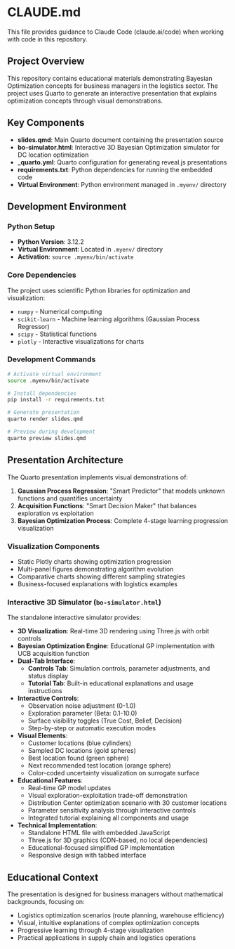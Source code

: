 # CLAUDE.md

This file provides guidance to Claude Code (claude.ai/code) when working with code in this repository.

## Project Overview

This repository contains educational materials demonstrating Bayesian Optimization concepts for business managers in the logistics sector. The project uses Quarto to generate an interactive presentation that explains optimization concepts through visual demonstrations.

## Key Components

- **slides.qmd**: Main Quarto document containing the presentation source
- **bo-simulator.html**: Interactive 3D Bayesian Optimization simulator for DC location optimization
- **_quarto.yml**: Quarto configuration for generating reveal.js presentations
- **requirements.txt**: Python dependencies for running the embedded code
- **Virtual Environment**: Python environment managed in `.myenv/` directory

## Development Environment

### Python Setup
- **Python Version**: 3.12.2
- **Virtual Environment**: Located in `.myenv/` directory
- **Activation**: `source .myenv/bin/activate`

### Core Dependencies
The project uses scientific Python libraries for optimization and visualization:
- `numpy` - Numerical computing
- `scikit-learn` - Machine learning algorithms (Gaussian Process Regressor)
- `scipy` - Statistical functions
- `plotly` - Interactive visualizations for charts

### Development Commands
```bash
# Activate virtual environment
source .myenv/bin/activate

# Install dependencies
pip install -r requirements.txt

# Generate presentation
quarto render slides.qmd

# Preview during development
quarto preview slides.qmd
```

## Presentation Architecture

The Quarto presentation implements visual demonstrations of:

1. **Gaussian Process Regression**: "Smart Predictor" that models unknown functions and quantifies uncertainty
2. **Acquisition Functions**: "Smart Decision Maker" that balances exploration vs exploitation
3. **Bayesian Optimization Process**: Complete 4-stage learning progression visualization

### Visualization Components
- Static Plotly charts showing optimization progression
- Multi-panel figures demonstrating algorithm evolution
- Comparative charts showing different sampling strategies
- Business-focused explanations with logistics examples

### Interactive 3D Simulator (`bo-simulator.html`)
The standalone interactive simulator provides:
- **3D Visualization**: Real-time 3D rendering using Three.js with orbit controls
- **Bayesian Optimization Engine**: Educational GP implementation with UCB acquisition function
- **Dual-Tab Interface**:
  - **Controls Tab**: Simulation controls, parameter adjustments, and status display
  - **Tutorial Tab**: Built-in educational explanations and usage instructions
- **Interactive Controls**: 
  - Observation noise adjustment (0-1.0)
  - Exploration parameter (Beta: 0.1-10.0)
  - Surface visibility toggles (True Cost, Belief, Decision)
  - Step-by-step or automatic execution modes
- **Visual Elements**:
  - Customer locations (blue cylinders)
  - Sampled DC locations (gold spheres)
  - Best location found (green sphere)
  - Next recommended test location (orange sphere)
  - Color-coded uncertainty visualization on surrogate surface
- **Educational Features**:
  - Real-time GP model updates
  - Visual exploration-exploitation trade-off demonstration
  - Distribution Center optimization scenario with 30 customer locations
  - Parameter sensitivity analysis through interactive controls
  - Integrated tutorial explaining all components and usage
- **Technical Implementation**:
  - Standalone HTML file with embedded JavaScript
  - Three.js for 3D graphics (CDN-based, no local dependencies)
  - Educational-focused simplified GP implementation
  - Responsive design with tabbed interface

## Educational Context

The presentation is designed for business managers without mathematical backgrounds, focusing on:
- Logistics optimization scenarios (route planning, warehouse efficiency)
- Visual, intuitive explanations of complex optimization concepts
- Progressive learning through 4-stage visualization
- Practical applications in supply chain and logistics operations